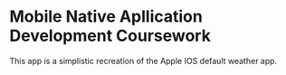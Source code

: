 # Mobile Native Apllication Development Coursework

This app is a simplistic recreation of the Apple IOS default weather app.
